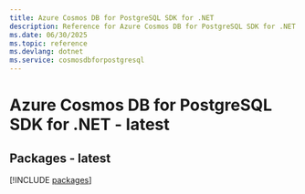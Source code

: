 ```yaml
---
title: Azure Cosmos DB for PostgreSQL SDK for .NET
description: Reference for Azure Cosmos DB for PostgreSQL SDK for .NET
ms.date: 06/30/2025
ms.topic: reference
ms.devlang: dotnet
ms.service: cosmosdbforpostgresql
---
```

# Azure Cosmos DB for PostgreSQL SDK for .NET - latest
## Packages - latest
[!INCLUDE [packages](cosmos-db-for-postgresql-index.md)]
